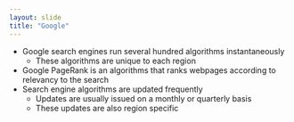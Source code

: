 ```yaml
---
layout: slide
title: "Google"
---
```

* Google search engines run several hundred algorithms instantaneously
    - These algorithms are unique to each region
* Google PageRank is an algorithms that ranks webpages according to relevancy to the search
* Search engine algorithms are updated frequently
    - Updates are usually issued on a monthly or quarterly basis
    - These updates are also region specific
